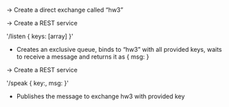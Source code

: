 ->  Create a direct exchange called “hw3”

-> Create a REST service

'/listen { keys: [array] }'

  - Creates an exclusive queue, binds to “hw3” with all provided keys, waits to receive a message and returns it as { msg: }

-> Create a REST service

'/speak { key:, msg: }'

   - Publishes the message to exchange hw3 with provided key
